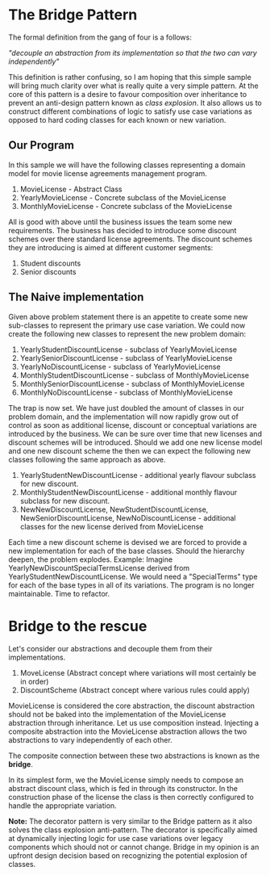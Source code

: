 # **The Bridge Pattern**

The formal definition from the gang of four is a follows: 

_"decouple an abstraction from its implementation so that the two can vary independently"_

This definition is rather confusing, so I am hoping that this simple sample will bring much clarity over what is really 
quite a very simple pattern. At the core of this pattern is a desire to favour composition over inheritance to prevent 
an anti-design pattern known as _class explosion_. It also allows us to construct different combinations of logic to 
satisfy use case variations as opposed to hard coding classes for each known or new variation.

## Our Program

In this sample we will have the following classes representing a domain model for movie license agreements management program.

1. MovieLicense - Abstract Class
2. YearlyMovieLicense - Concrete subclass of the MovieLicense
3. MonthlyMovieLicense - Concrete subclass of the MovieLicense

All is good with above until the business issues the team some new requirements. The business has  decided to introduce 
some discount schemes over there standard license agreements. The discount schemes they are introducing is aimed at different
customer segments:

1. Student discounts
2. Senior discounts

## **The Naive implementation**

Given above problem statement there is an appetite to create some new sub-classes to represent the primary use case variation.
We could now create the following new classes to represent the new problem domain:

1. YearlyStudentDiscountLicense - subclass of YearlyMovieLicense
2. YearlySeniorDiscountLicense - subclass of YearlyMovieLicense
3. YearlyNoDiscountLicense - subclass of YearlyMovieLicense
4. MonthlyStudentDiscountLicense - subclass of MonthlyMovieLicense
5. MonthlySeniorDiscountLicense - subclass of MonthlyMovieLicense
6. MonthlyNoDiscountLicense - subclass of MonthlyMovieLicense

The trap is now set. We have just doubled the amount of classes in our problem domain, and the implementation will now rapidly
grow out of control as soon as additional license, discount or conceptual variations are introduced by the business. 
We can be sure over time that new licenses and discount schemes will be introduced. 
Should we add one new license model and one new discount scheme the then we can expect the following new classes following
the same approach as above.

1. YearlyStudentNewDiscountLicense - additional yearly flavour subclass for new discount.
2. MonthlyStudentNewDiscountLicense - additional monthly flavour subclass for new discount.
3. NewNewDiscountLicense, NewStudentDiscountLicense, NewSeniorDiscountLicense, NewNoDiscountLicense - additional classes for the new license 
derived from MovieLicense
   
Each time a new discount scheme is devised we are forced to provide a new implementation for each of the base classes.
Should the hierarchy deepen, the problem explodes. Example: Imagine YearlyNewDiscountSpecialTermsLicense derived from 
YearlyStudentNewDiscountLicense. We would need a "SpecialTerms" type for each of the base types in all of its variations.
The program is no longer maintainable. Time to refactor.


# Bridge to the rescue
Let's consider our abstractions and decouple them from their implementations.
1. MoveLicense (Abstract concept where variations will most certainly be in order)
2. DiscountScheme (Abstract concept where various rules could apply)

MovieLicense is considered the core abstraction, the discount abstraction should not be baked into the implementation of
the MovieLicense abstraction through inheritance. Let us use composition instead. Injecting a composite abstraction into
the MovieLicense abstraction allows the two abstractions to vary independently of each other.

The composite connection between these two abstractions is known as the **bridge**.

In its simplest form, we the MovieLicense simply needs to compose an abstract discount class, which is fed in through its
constructor. In the construction phase of the license the class is then correctly configured to handle the appropriate variation. 

**Note:**
The decorator pattern is very similar to the Bridge pattern as it also solves the class explosion anti-pattern. The decorator
is specifically aimed at dynamically injecting logic for use case variations over legacy components which should not or cannot change.
Bridge in my opinion is an upfront design decision based on recognizing the potential explosion of classes. 


